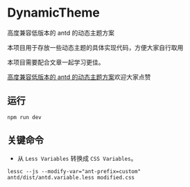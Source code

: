 # DynamicTheme
高度兼容低版本的 antd 的动态主题方案

本项目用于存放一些动态主题的具体实现代码，方便大家自行取用

本项目需要配合文章一起学习更佳。

[高度兼容低版本的 antd 的动态主题方案](https://juejin.cn/post/7152017335418224648)欢迎大家点赞

## 运行
```
npm run dev
```

## 关键命令
- 从 `Less Variables` 转换成 `CSS Variables`。
```
lessc --js --modify-var="ant-prefix=custom" antd/dist/antd.variable.less modified.css
```



